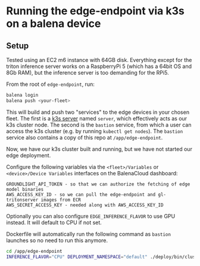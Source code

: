 # Running the edge-endpoint via k3s on a balena device

## Setup
Tested using an EC2 m6 instance with 64GB disk. Everything except for the triton inference server works on a RaspberryPi 5 (which has a 64bit OS and 8Gb RAM), but the inference server is too demanding for the RPi5.

From the root of `edge-endpoint`, run:
```bash
balena login
balena push <your-fleet>
```
This will build and push two "services" to the edge devices in your chosen fleet. The first is a [k3s server](https://docs.k3s.io/architecture) named `server`, which effectively acts as our k3s cluster node. The second is the `bastion` service, from which a user can access the k3s cluster (e.g. by running `kubectl get nodes`). The `bastion` service also contains a copy of this repo at `/app/edge-endpoint`.

Now, we have our k3s cluster built and running, but we have not started our edge deployment.

Configure the following variables via the `<fleet>/Variables` or `<device>/Device Variables` interfaces on the BalenaCloud dashboard:
```
GROUNDLIGHT_API_TOKEN - so that we can authorize the fetching of edge model binaries
AWS_ACCESS_KEY_ID - so we can pull the edge-endpoint and gl-tritonserver images from ECR
AWS_SECRET_ACCESS_KEY - needed along with AWS_ACCESS_KEY_ID
```

Optionally you can also configure `EDGE_INFERENCE_FLAVOR` to use GPU instead. It will default to CPU if not set.

Dockerfile will automatically run the following command as `bastion` launches so no need to run this anymore.

```bash
cd /app/edge-endpoint
INFERENCE_FLAVOR="CPU" DEPLOYMENT_NAMESPACE="default" ./deploy/bin/cluster_setup.sh
```
